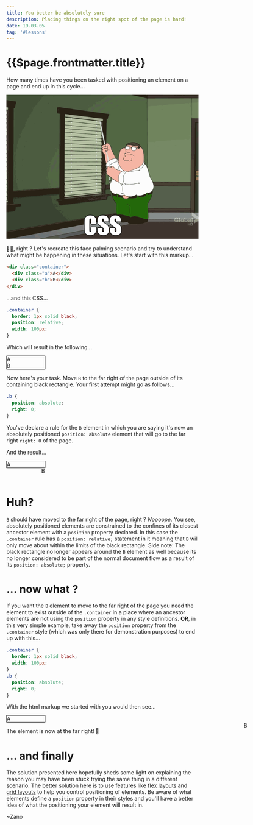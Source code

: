 ```yaml
---
title: You better be absolutely sure
description: Placing things on the right spot of the page is hard!
date: 19.03.05
tag: '#lessons'
---
```


# {{$page.frontmatter.title}}

<Badge :text="$page.frontmatter.date" />
<Badge :text="$page.frontmatter.tag" />

How many times have you been tasked with positioning an element on a page and end up in this cycle...

![An image](../.vuepress/public/images/posts/family-guy.gif)

🤦‍♂️, right ? Let's recreate this face palming scenario and try to understand what might be happening in these situations. Let's start with this markup...

```html
<div class="container">
  <div class="a">A</div>
  <div class="b">B</div>
</div>
```

...and this CSS...

```css
.container {
  border: 1px solid black;
  position: relative;
  width: 100px;
}
```

Which will result in the following...

<style>
.my-container1{
	position:relative;
	border:1px solid black;
	width:100px;
}
</style>
<div class="my-container1">
	<div class="a1">A</div>
	<div class="b1">B</div>
</div>

Now here's your task. Move `B` to the far right of the page outside of its containing black rectangle. Your first attempt might go as follows...

```css
.b {
  position: absolute;
  right: 0;
}
```

You've declare a rule for the `B` element in which you are saying it's now an absolutely positioned `position: absolute` element that will go to the far right `right: 0` of the page.

And the result...

<style>
.my-container2{
	position:relative;
	border:1px solid black;
	width:100px;
}
.b2 {
	position: absolute;
	right: 0;
}
</style>
<div class="my-container2">
	<div class="a2">A</div>
	<div class="b2">B</div>
</div>

<br/>
<br/>

# Huh?

`B` should have moved to the far right of the page, right ? _Noooope._ You see, absolutely positioned elements are constrained to the confines of its closest ancestor element with a `position` property declared. In this case the `.container` rule has a `position: relative;` statement in it meaning that `B` will only move about within the limits of the black rectangle. Side note: The black rectangle no longer appears around the `B` element as well because its no longer considered to be part of the normal document flow as a result of its `position: absolute;` property.

# ... now what ?

If you want the `B` element to move to the far right of the page you need the element to exist outside of the `.container` in a place where an ancestor elements are not using the `position` property in any style definitions. **OR**, in this very simple example, take away the `position` property from the `.container` style (which was only there for demonstration purposes) to end up with this...

```css
.container {
  border: 1px solid black;
  width: 100px;
}
.b {
  position: absolute;
  right: 0;
}
```

With the html markup we started with you would then see...

<style>
.my-container3{

	border:1px solid black;
	width:100px;
}
.b3 {
	position: absolute;
	right: 100px;
}
</style>
<div class="my-container3">
	<div class="a3">A</div>
	<div class="b3">B</div>
</div>

<p>The element is now at the far right! <span style=" display: inline-block;transform:rotateY(180deg);">👀</span></p>

# ... and finally

The solution presented here hopefully sheds some light on explaining the reason you may have been stuck trying the same thing in a different scenario. The better solution here is to use features like [flex layouts](https://css-tricks.com/snippets/css/a-guide-to-flexbox/) and [grid layouts](https://css-tricks.com/snippets/css/complete-guide-grid/) to help you control positioning of elements.   Be aware of what elements define a `position` property in their styles and you'll have a better idea of what the positioning your element will result in.

~Zano
